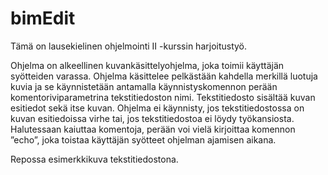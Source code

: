 # bimEdit

Tämä on lausekielinen ohjelmointi II -kurssin harjoitustyö.

Ohjelma on alkeellinen kuvankäsittelyohjelma, joka toimii käyttäjän syötteiden varassa.
Ohjelma käsittelee pelkästään kahdella merkillä luotuja kuvia ja se käynnistetään antamalla 
käynnistyskomennon perään komentoriviparametrina tekstitiedoston nimi. Tekstitiedosto
sisältää kuvan esitiedot sekä itse kuvan. Ohjelma ei käynnisty, jos tekstitiedostossa on
kuvan esitiedoissa virhe tai, jos tekstitiedostoa ei löydy työkansiosta. 
Halutessaan kaiuttaa komentoja, perään voi vielä kirjoittaa komennon ”echo”, joka 
toistaa käyttäjän syötteet ohjelman ajamisen aikana.

Repossa esimerkkikuva tekstitiedostona.
